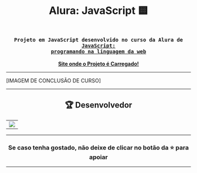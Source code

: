 # <p align="center"> Alura: JavaScript 🟨</p> 

### <div align="center"><code> Projeto em JavaScript desenvolvido no curso da Alura de <a href="https://cursos.alura.com.br/course/javascript-programando-na-linguagem-web">JavaScript: programando na linguagem da web</a></code></div>

<div align="center">
    <b><a href="https://guidsribeiro.github.io/alura-js/">Site onde o Projeto é Carregado!</a></b>
</div>

-------------------------------------------------------------------------------------------------------------------------------------------
[IMAGEM DE CONCLUSÃO DE CURSO]




-------------------------------------------------------------------------------------------------------------------------------------------

## <p align="center"> 🏆 Desenvolvedor </p> 

<table align="center">
	<tr>
		<td>
            <a href="https://github.com/onlygr/spotify-clone/graphs/contributors">
              <img src="https://contrib.rocks/image?repo=onlygr/spotify-clone" />
            </a>
        </td>
	</tr>
</table>

----------------------------------------------------------

### <p align="center"> Se caso tenha gostado, não deixe de clicar no botão da ⭐ para apoiar </p>

----------------------------------------------------------
